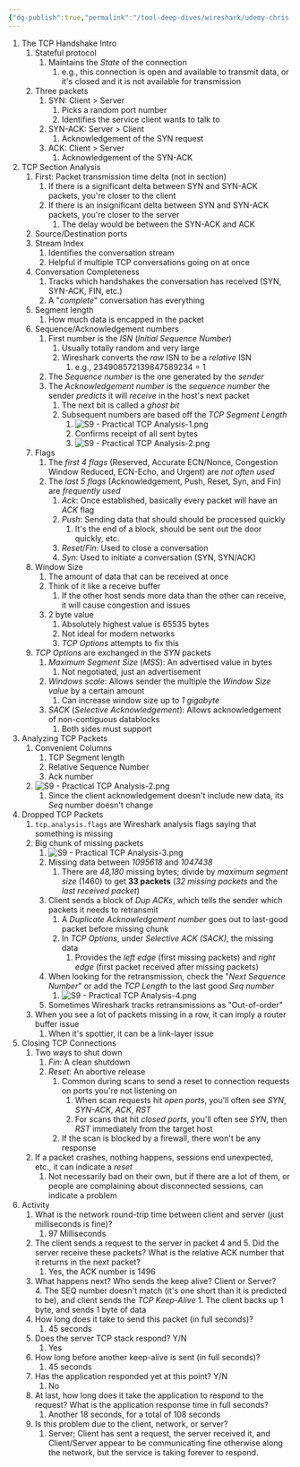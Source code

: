 ```yaml
---
{"dg-publish":true,"permalink":"/tool-deep-dives/wireshark/udemy-chris-greer/s09-practical-tcp-analysis/"}
---
```


1. The TCP Handshake Intro
	1. Stateful protocol
		1. Maintains the *State* of the connection
			1. e.g., this connection is open and available to transmit data, or it's closed and it is not available for transmission
	2. Three packets
		1. SYN: Client > Server
			1. Picks a random port number
			2. Identifies the service client wants to talk to
		2. SYN-ACK: Server > Client
			1. Acknowledgement of the SYN request
		3. ACK: Client > Server
			1. Acknowledgement of the SYN-ACK
2. TCP Section Analysis
	1. First: Packet transmission time delta (not in section)
		1. If there is a significant delta between SYN and SYN-ACK packets, you're closer to the client
		2. If there is an insignificant delta between SYN and SYN-ACK packets, you're closer to the server
			1. The delay would be between the SYN-ACK and ACK
	2. Source/Destination ports
	3. Stream Index
		1. Identifies the conversation stream
		2. Helpful if multiple TCP conversations going on at once
	4. Conversation Completeness
		1. Tracks which handshakes the conversation has received (SYN, SYN-ACK, FIN, etc.)
		2. A "*complete*" conversation has everything
	5. Segment length
		1. How much data is encapped in the packet
	6. Sequence/Acknowledgement numbers
		1. First number is the *ISN* (*Initial Sequence Number*)
			1. Usually totally random and very large
			2. Wireshark converts the *raw* ISN to be a *relative* ISN
				1. e.g., 234908572139847589234 = 1
		2. The *Sequence number* is the one generated by the *sender*
		3. The *Acknowledgement number* is the *sequence number* the sender *predicts* it will *receive* in the host's next packet
			1. The next bit is called a *ghost bit*
			2. Subsequent numbers are based off the *TCP Segment Length*
				1. ![S9 - Practical TCP Analysis-1.png](/img/user/Attachments/S9%20-%20Practical%20TCP%20Analysis-1.png)
				2. Confirms receipt of all sent bytes
				3. ![S9 - Practical TCP Analysis-2.png](/img/user/Attachments/S9%20-%20Practical%20TCP%20Analysis-2.png)
	7. Flags
		1. The *first 4 flags* (Reserved, Accurate ECN/Nonce, Congestion Window Reduced, ECN-Echo, and Urgent) are *not often used*
		2. The *last 5 flags* (Acknowledgement, Push, Reset, Syn, and Fin) are *frequently used*
			1. *Ack*: Once established, basically every packet will have an *ACK* flag
			2. *Push*: Sending data that should should be processed quickly
				1. It's the end of a block, should be sent out the door quickly, etc.
			3. *Reset*/*Fin*: Used to close a conversation
			4. *Syn*: Used to initiate a conversation (SYN, SYN/ACK)
	8. Window Size
		1. The amount of data that can be received at once
		2. Think of it like a receive buffer
			1. If the other host sends more data than the other can receive, it will cause congestion and issues
		3. 2 byte value
			1. Absolutely highest value is 65535 bytes
			2. Not ideal for modern networks
			3. *TCP Options* attempts to fix this
	9. *TCP Options* are exchanged in the *SYN* packets
		1. *Maximum Segment Size* (*MSS*): An advertised value in bytes
			1. Not negotiated, just an advertisement
		2. *Windows scale*: Allows sender the multiple the *Window Size value* by a certain amount
			1. Can increase window size up to *1 gigabyte*
		3. *SACK* (*Selective Acknowledgement*): Allows acknowledgement of non-contiguous datablocks
			1. Both sides must support
3. Analyzing TCP Packets
	1. Convenient Columns
		1. TCP Segment length
		2. Relative Sequence Number
		3. Ack number
	2. ![S9 - Practical TCP Analysis-2.png](/img/user/Attachments/S9%20-%20Practical%20TCP%20Analysis-2.png)
		1. Since the client acknowledgement doesn't include new data, its *Seq* number doesn't change
4. Dropped TCP Packets
	1. `tcp.analysis.flags` are Wireshark analysis flags saying that something is missing
	2. Big chunk of missing packets
		1. ![S9 - Practical TCP Analysis-3.png](/img/user/Attachments/S9%20-%20Practical%20TCP%20Analysis-3.png)
		2. Missing data between *1095618* and *1047438*
			1. There are *48,180* missing bytes; divide by *maximum segment size* (1460) to get **33 packets** (*32 missing packets* and the *last received packet*)
		3. Client sends a block of *Dup ACKs*, which tells the sender which packets it needs to retransmit
			1. A *Duplicate Acknowledgement number* goes out to last-good packet before missing chunk
			2. In *TCP Options*, under *Selective ACK (SACK)*, the missing data
				1. Provides the *left edge* (first missing packets) and *right edge* (first packet received after missing packets)
		4. When looking for the retransmission, check the "*Next Sequence Number*" or add the *TCP Length* to the last good *Seq number*
			1. ![S9 - Practical TCP Analysis-4.png](/img/user/Attachments/S9%20-%20Practical%20TCP%20Analysis-4.png)
		5. Sometimes Wireshark tracks retransmissions as "Out-of-order"
	3. When you see a lot of packets missing in a row, it can imply a router buffer issue
		1. When it's spottier, it can be a link-layer issue
5. Closing TCP Connections
	1. Two ways to shut down
		1. *Fin*: A clean shutdown
		2. *Reset*: An abortive release
			1. Common during scans to send a reset to connection requests on ports you're not listening on
				1. When scan requests hit *open ports*, you'll often see *SYN*, *SYN-ACK*, *ACK*, *RST*
				2. For scans that hit *closed ports*, you'll often see *SYN*, then *RST* immediately from the target host
			2. If the scan is blocked by a firewall, there won't be any response
	2. If a packet crashes, nothing happens, sessions end unexpected, etc., it can indicate a *reset*
		1. Not necessarily bad on their own, but if there are a lot of them, or people are complaining about disconnected sessions, can indicate a problem
6. Activity
	1. What is the network round-trip time between client and server (just milliseconds is fine)? 
		1. 97 Milliseconds
	2. The client sends a request to the server in packet 4 and 5. Did the server receive these packets? What is the relative ACK number that it returns in the next packet?
		1. Yes, the ACK number is 1496
	3. What happens next? Who sends the keep alive? Client or Server?  
		4. The SEQ number doesn't match (it's one short than it is predicted to be), and client sends the *TCP Keep-Alive*
			1. The client backs up 1 byte, and sends 1 byte of data
	4. How long does it take to send this packet (in full seconds)?
		1. 45 seconds
	5. Does the server TCP stack respond? Y/N  
		1. Yes
	6. How long before another keep-alive is sent (in full seconds)? 
		1. 45 seconds
	7. Has the application responded yet at this point? Y/N  
		1. No
	8. At last, how long does it take the application to respond to the request? What is the application response time in full seconds? 
		1. Another 18 seconds, for a total of 108 seconds
	9. Is this problem due to the client, network, or server?
		1. Server; Client has sent a request, the server received it, and Client/Server appear to be communicating fine otherwise along the network, but the service is taking forever to respond.